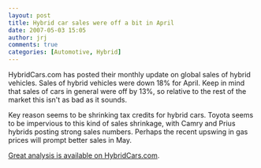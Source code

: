 ```yaml
---
layout: post
title: Hybrid car sales were off a bit in April
date: 2007-05-03 15:05
author: jrj
comments: true
categories: [Automotive, Hybrid]
---
```

<img src="http://www.hybridcars.com/images/stories/dashboard/apr07-overview.gif" alt="" align="right" hspace="5" />
HybridCars.com has posted their monthly update on global sales of hybrid vehicles. Sales of hybrid vehicles were down 18% for April. Keep in mind that sales of cars in general were off by 13%, so relative to the rest of the market this isn't as bad as it sounds.

Key reason seems to be shrinking tax credits for hybrid cars. Toyota seems to be impervious to this kind of sales shrinkage, with Camry and Prius hybrids posting strong sales numbers. Perhaps the recent upswing in gas prices will prompt better sales in May.

<a href="http://www.hybridcars.com/market-dashboard/apr07-overview.html" target="_new">Great analysis is available on HybridCars.com</a>.

